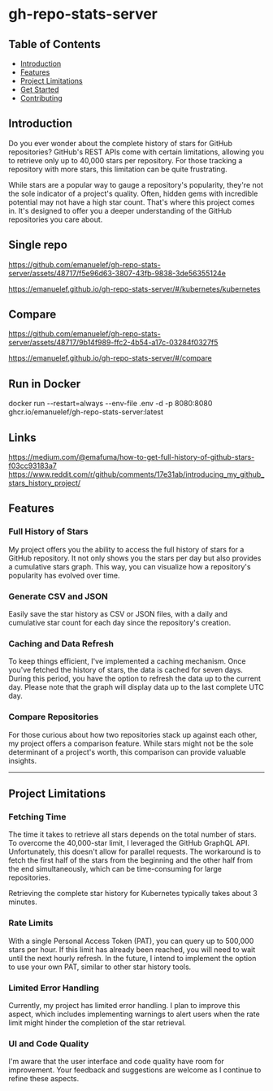 # gh-repo-stats-server

## Table of Contents

- [Introduction](#introduction)
- [Features](#features)
- [Project Limitations](#project-limitations)
- [Get Started](#get-started)
- [Contributing](#contributing)

## Introduction

Do you ever wonder about the complete history of stars for GitHub repositories? GitHub's REST APIs come with certain limitations, allowing you to retrieve only up to 40,000 stars per repository. For those tracking a repository with more stars, this limitation can be quite frustrating.

While stars are a popular way to gauge a repository's popularity, they're not the sole indicator of a project's quality. Often, hidden gems with incredible potential may not have a high star count. That's where this project comes in. It's designed to offer you a deeper understanding of the GitHub repositories you care about.

## Single repo

https://github.com/emanuelef/gh-repo-stats-server/assets/48717/f5e96d63-3807-43fb-9838-3de56355124e

https://emanuelef.github.io/gh-repo-stats-server/#/kubernetes/kubernetes

## Compare

https://github.com/emanuelef/gh-repo-stats-server/assets/48717/9b14f989-ffc2-4b54-a17c-03284f0327f5

https://emanuelef.github.io/gh-repo-stats-server/#/compare

## Run in Docker

docker run --restart=always --env-file .env -d -p 8080:8080 ghcr.io/emanuelef/gh-repo-stats-server:latest

## Links

https://medium.com/@emafuma/how-to-get-full-history-of-github-stars-f03cc93183a7
https://www.reddit.com/r/github/comments/17e31ab/introducing_my_github_stars_history_project/

## Features

### Full History of Stars

My project offers you the ability to access the full history of stars for a GitHub repository. It not only shows you the stars per day but also provides a cumulative stars graph. This way, you can visualize how a repository's popularity has evolved over time.

### Generate CSV and JSON

Easily save the star history as CSV or JSON files, with a daily and cumulative star count for each day since the repository's creation.

### Caching and Data Refresh

To keep things efficient, I've implemented a caching mechanism. Once you've fetched the history of stars, the data is cached for seven days. During this period, you have the option to refresh the data up to the current day. Please note that the graph will display data up to the last complete UTC day.

### Compare Repositories

For those curious about how two repositories stack up against each other, my project offers a comparison feature. While stars might not be the sole determinant of a project's worth, this comparison can provide valuable insights.

---

## Project Limitations

### Fetching Time

The time it takes to retrieve all stars depends on the total number of stars. To overcome the 40,000-star limit, I leveraged the GitHub GraphQL API. Unfortunately, this doesn't allow for parallel requests. The workaround is to fetch the first half of the stars from the beginning and the other half from the end simultaneously, which can be time-consuming for large repositories.

Retrieving the complete star history for Kubernetes typically takes about 3 minutes.

### Rate Limits

With a single Personal Access Token (PAT), you can query up to 500,000 stars per hour. If this limit has already been reached, you will need to wait until the next hourly refresh. In the future, I intend to implement the option to use your own PAT, similar to other star history tools.

### Limited Error Handling

Currently, my project has limited error handling. I plan to improve this aspect, which includes implementing warnings to alert users when the rate limit might hinder the completion of the star retrieval.

### UI and Code Quality

I'm aware that the user interface and code quality have room for improvement. Your feedback and suggestions are welcome as I continue to refine these aspects.

